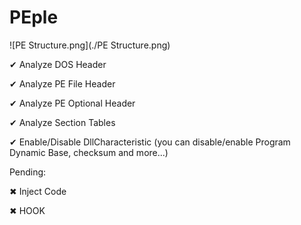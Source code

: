 # PEple
![PE Structure.png](./PE Structure.png)

✔ Analyze DOS Header

✔ Analyze PE File Header

✔ Analyze PE Optional Header

✔ Analyze Section Tables

✔ Enable/Disable DllCharacteristic (you can disable/enable Program Dynamic Base, checksum and more...)

Pending:

✖ Inject Code

✖ HOOK